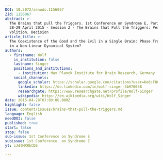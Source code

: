 ```yaml
---
DOI: 10.5072/zenodo.1156067
Zid: 1156067
abstract: >-
  The Brains that pull the Triggers. 1st Conference on Syndrome E, Paris IAS,
  28-29 April 2015 - Session 2 - The Brains that Pull the Triggers: Perception,
  Volition, Decision
article_title: >-
  The Coexistence of the Good and the Evil in a Single Brain: Phase Transitions
  in a Non-Linear Dynamical System?
authors:
  - firstname: Wolf
    is_institution: false
    lastname: Singer
    positions_and_institutions:
      - institution: Max Planck Institute for Brain Research, Germany
    social_channels:
      google_scholar: https://scholar.google.com/citations?user=Ho8cFO8AAAAJ&hl=en
      linkedin: https://de.linkedin.com/in/wolf-singer-3b976058
      researchgate: https://www.researchgate.net/profile/Wolf-Singer
      wikipedia: https://en.wikipedia.org/wiki/Wolf_Singer
date: 2015-04-28T07:00:00.000Z
highlight: false
issue: content/issues/brains-that-pull-the-triggers.md
language: English
needDOI: false
published: true
start: false
stop: false
sub-issue: 1st Conference on Syndrome E
subissue: 1st Conference  on Syndrome E
yt: iJdtMXRbCDE

---
```


<Youtube yt="iJdtMXRbCDE" caption="The Coexistence of the Good and the Evil in a Single Brain: Phase Transitions in a Non-Linear Dynamical System?"></Youtube>